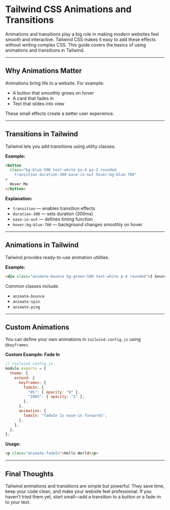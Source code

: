 # Tailwind CSS Animations and Transitions

Animations and transitions play a big role in making modern websites feel smooth and interactive. Tailwind CSS makes it easy to add these effects without writing complex CSS. This guide covers the basics of using animations and transitions in Tailwind.

---

## Why Animations Matter

Animations bring life to a website. For example:

- A button that smoothly grows on hover
- A card that fades in
- Text that slides into view

These small effects create a better user experience.

---

## Transitions in Tailwind

Tailwind lets you add transitions using utility classes.

**Example:**

```html
<button
  class="bg-blue-500 text-white px-4 py-2 rounded 
    transition duration-300 ease-in-out hover:bg-blue-700"
>
  Hover Me
</button>
```

**Explanation:**

- `transition` — enables transition effects
- `duration-300` — sets duration (300ms)
- `ease-in-out` — defines timing function
- `hover:bg-blue-700` — background changes smoothly on hover

---

## Animations in Tailwind

Tailwind provides ready-to-use animation utilities.

**Example:**

```html
<div class="animate-bounce bg-green-500 text-white p-4 rounded">I bounce!</div>
```

Common classes include:

- `animate-bounce`
- `animate-spin`
- `animate-ping`

---

## Custom Animations

You can define your own animations in `tailwind.config.js` using `@keyframes`.

**Custom Example: Fade In**

```js
// tailwind.config.js
module.exports = {
  theme: {
    extend: {
      keyframes: {
        fadeIn: {
          "0%": { opacity: "0" },
          "100%": { opacity: "1" },
        },
      },
      animation: {
        fadeIn: "fadeIn 1s ease-in forwards",
      },
    },
  },
};
```

**Usage:**

```html
<p class="animate-fadeIn">Hello World</p>
```

---

## Final Thoughts

Tailwind animations and transitions are simple but powerful. They save time, keep your code clean, and make your website feel professional. If you haven’t tried them yet, start small—add a transition to a button or a fade-in to your text.
